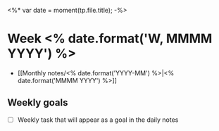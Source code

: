 <%* var date = moment(tp.file.title); -%>
# Week <% date.format('W, MMMM YYYY') %>

- [[Monthly notes/<% date.format('YYYY-MM') %>|<% date.format('MMMM YYYY') %>]]

## Weekly goals

- [ ] Weekly task that will appear as a goal in the daily notes
